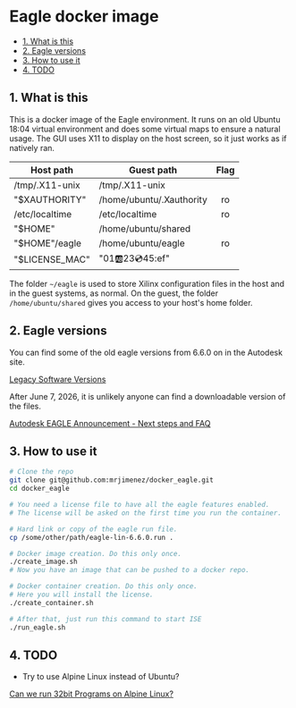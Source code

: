 # Eagle docker image <!-- omit in toc -->

- [1. What is this](#1-what-is-this)
- [2. Eagle versions](#2-eagle-versions)
- [3. How to use it](#3-how-to-use-it)
- [4. TODO](#4-todo)

## 1. What is this

This is a docker image of the Eagle environment. It runs on an old Ubuntu 18:04 virtual environment and does some virtual maps to ensure a natural usage. The GUI uses X11 to display on the host screen, so it just works as if natively ran.

| Host path      | Guest path                     | Flag |
|----------------|--------------------------------|:----:|
| /tmp/.X11-unix | /tmp/.X11-unix                 |      |
| "$XAUTHORITY"  | /home/ubuntu/.Xauthority       | ro   |
| /etc/localtime | /etc/localtime                 | ro   |
| "$HOME"        | /home/ubuntu/shared            |      |
| "$HOME"/eagle  | /home/ubuntu/eagle             | ro   |
| "$LICENSE_MAC" | "01:ab:23:cd:45:ef"            |      |

The folder `~/eagle` is used to store Xilinx configuration files in the host and in the guest systems, as normal. On the guest, the folder `/home/ubuntu/shared` gives you access to your host's home folder.

## 2. Eagle versions

You can find some of the old eagle versions from 6.6.0 on in the Autodesk site.

[Legacy Software Versions](http://eagle.autodesk.com/eagle/software-versions)

After June 7, 2026, it is unlikely anyone can find a downloadable version of the files.

[Autodesk EAGLE Announcement - Next steps and FAQ](https://www.autodesk.com/support/technical/article/caas/sfdcarticles/sfdcarticles/Autodesk-EAGLE-Announcement-Next-steps-and-FAQ.html)

## 3. How to use it

```bash
# Clone the repo
git clone git@github.com:mrjimenez/docker_eagle.git
cd docker_eagle

# You need a license file to have all the eagle features enabled.
# The license will be asked on the first time you run the container.

# Hard link or copy of the eagle run file.
cp /some/other/path/eagle-lin-6.6.0.run .

# Docker image creation. Do this only once.
./create_image.sh
# Now you have an image that can be pushed to a docker repo.

# Docker container creation. Do this only once.
# Here you will install the license.
./create_container.sh

# After that, just run this command to start ISE
./run_eagle.sh
```

## 4. TODO

- Try to use Alpine Linux instead of Ubuntu?

[Can we run 32bit Programs on Alpine Linux?](https://unix.stackexchange.com/questions/388225/can-we-run-32bit-programs-on-alpine-linux)
